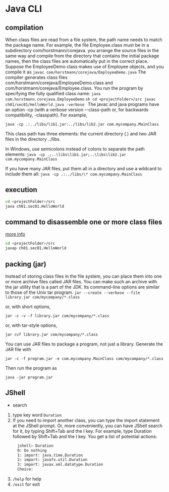 # Java CLI

## compilation

When class files are read from a file system, the path name needs to match the package name. For example, the file Employee.class must be in a subdirectory
com/horstmann/corejava.
you arrange the source files in the same way and compile from the directory that contains the initial package names, then the class files are automatically
put in the correct place. Suppose the EmployeeDemo class makes use of Employee objects, and you compile it as
`javac com/horstmann/corejava/EmployeeDemo.java`
The compiler generates class files com/horstmann/corejava/EmployeeDemo.class and com/horstmann/corejava/Employee.class. You run the program by specifying the fully
qualified class name: `java com.horstmann.corejava.EmployeeDemo`
``sh
cd <projectFolder>/src
javac ch01/sec01/HelloWorld.java -verbose
``
The javac and java programs have an option -cp (with a verbose version --class-path or, for backwards compatibility, -classpath). 
For example,

`java -cp .:../libs/lib1.jar:../libs/lib2.jar com.mycompany.MainClass`

This class path has three elements: the current directory (.) and two JAR files in the directory ../libs.

In Windows, use semicolons instead of colons to separate the path elements:
`java -cp .;..\libs\lib1.jar;..\libs\lib2.jar com.mycompany.MainClass`

If you have many JAR files, put them all in a directory and use a wildcard to include them all:
`java -cp .:../libs/\* com.mycompany.MainClass`

## execution

```sh
cd <projectFolder>/src
java ch01.sec01.HelloWorld
```

## command to disassemble one or more class files

[more info](https://docs.oracle.com/en/java/javase/12/tools/javap.html#GUID-BE20562C-912A-4F91-85CF-24909F212D7F)

```sh
cd <projectFolder>/src
javap ch01.sec01.HelloWorld
```

## packing (jar)

Instead of storing class files in the file system, you can place them into one or more archive files called JAR files. You can make such an archive with
the jar utility that is a part of the JDK. Its command-line options are similar to those of the Unix tar program.
`jar --create --verbose --file library.jar com/mycompany/*.class`

or, with short options,

`jar -c -v -f library.jar com/mycompany/*.class`

or, with tar-style options,

`jar cvf library.jar com/mycompany/*.class`

You can use JAR files to package a program, not just a library.
Generate the JAR file with

`jar -c -f program.jar -e com.mycompany.MainClass com/mycompany/*.class`

Then run the program as

`java -jar program.jar`

## JShell

* search 

1. type key word `Duration`
1. If you need to import another class, you can type the import statement at
   the JShell prompt. Or, more conveniently, you can have JShell search for it,
   by typing Shift+Tab and the I key. For example, type Duration followed by
   Shift+Tab and the I key. You get a list of potential actions:
     ```sh
       jshell> Duration
       0: Do nothing
       1: import: java.time.Duration
       2: import: javafx.util.Duration
       3: import: javax.xml.datatype.Duration
       Choice:
    ```
1. `/help` for help
1. `/exit` for exit

